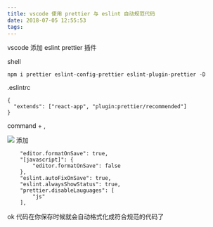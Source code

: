 ```yaml
---
title: vscode 使用 prettier 与 eslint 自动规范代码
date: 2018-07-05 12:55:53
tags:
---
```


vscode 添加 eslint prettier 插件

shell

```
npm i prettier eslint-config-prettier eslint-plugin-prettier -D
```

.eslintrc

```
{
  "extends": ["react-app", "plugin:prettier/recommended"]
}
```

command + ,

![](https://upload-images.jianshu.io/upload_images/1889471-ff34bbe4c44689f2.png?imageMogr2/auto-orient/strip%7CimageView2/2/w/1240)
添加

```
    "editor.formatOnSave": true,
    "[javascript]": {
        "editor.formatOnSave": false
    },
    "eslint.autoFixOnSave": true,
    "eslint.alwaysShowStatus": true,
    "prettier.disableLauguages": [
        "js"
    ],
```

ok 代码在你保存时候就会自动格式化成符合规范的代码了
